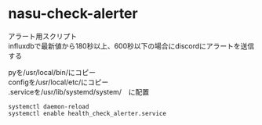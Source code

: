 # nasu-check-alerter
アラート用スクリプト  
influxdbで最新値から180秒以上、600秒以下の場合にdiscordにアラートを送信する  

pyを/usr/local/bin/にコピー  
configを/usr/local/etc/にコピー  
.serviceを/usr/lib/systemd/system/　に配置  
```
systemctl daemon-reload  
systemctl enable health_check_alerter.service
```
